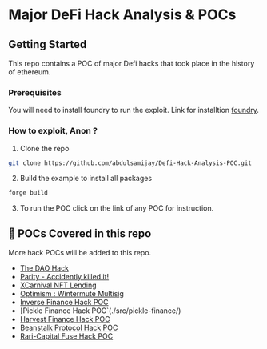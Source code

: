 # Major DeFi Hack Analysis & POCs 

## Getting Started

This repo contains a POC of major Defi hacks that took place in the history of ethereum.

### Prerequisites

You will need to install foundry to run the exploit. Link for installtion [foundry](https://github.com/foundry-rs/foundry).

### How to exploit, Anon ?

1. Clone the repo
```sh
git clone https://github.com/abdulsamijay/Defi-Hack-Analysis-POC.git
```
2. Build the example to install all packages
```sh
forge build
```
3. To run the POC click on the link of any POC for instruction.

## :tada: POCs Covered in this repo
More hack POCs will be added to this repo.

- [The DAO Hack](./src/The-Dao-hack/)
- [Parity - Accidently killed it!](./src/The-Praity-Kill/)
- [XCarnival NFT Lending](./src/XCarnival/)
- [Optimism : Wintermute Multisig](./src/Optimism-Wintermute/)
- [Inverse Finance Hack POC](./src/Inverse-finanace/)
- [Pickle Finance Hack POC`(./src/pickle-finance/)
- [Harvest Finance Hack POC](./src/harvest-finance/)
- [Beanstalk Protocol Hack POC](https://github.com/abdulsamijay/Beanstalk-Exploit-POC)
- [Rari-Capital Fuse Hack POC](https://github.com/abdulsamijay/Rari-Capital-Exploit-POC)
